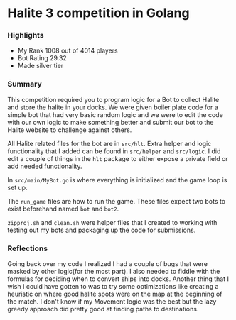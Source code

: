 # Halite 3 competition in Golang

### Highlights
- My Rank 1008 out of 4014 players
- Bot Rating 29.32
- Made silver tier

### Summary 

This competition required you to program logic for a Bot to collect Halite and store the halite in your docks.
We were given boiler plate code for a simple bot that had very basic random logic and we were to edit the code with our own logic to make something better and submit our bot to the Halite website to challenge against others.

All Halite related files for the bot are in `src/hlt`. Extra helper and logic functionality that I added can be found in `src/helper` and `src/logic`. I did edit a couple of things in the `hlt` package to either expose a private field or add needed functionality.

In `src/main/MyBot.go` is where everything is initialized and the game loop is set up.

The `run_game` files are how to run the game. These files expect two bots to exist beforehand named `bot` and `bot2`.

`zipproj.sh` and `clean.sh` were helper files that I created to working with testing out my bots and packaging up the code for submissions.

### Reflections

Going back over my code I realized I had a couple of bugs that were masked by other logic(for the most part). I also needed to fiddle with the formulas for deciding when to convert ships into docks. Another thing that I wish I could have gotten to was to try some optimizations like creating a heuristic on where good halite spots were on the map at the beginning of the match. I don't know if my Movement logic was the best but the lazy greedy approach did pretty good at finding paths to destinations.


